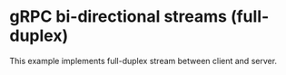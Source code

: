 # gRPC bi-directional streams (full-duplex)

This example implements full-duplex stream between client and server.

